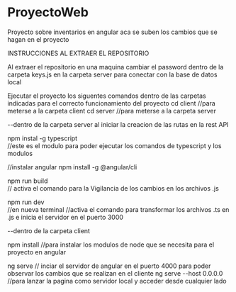 # ProyectoWeb
Proyecto sobre inventarios en angular 
aca se suben los cambios que se hagan en el proyecto

INSTRUCCIONES AL EXTRAER EL REPOSITORIO

Al extraer el repositorio en una maquina 
cambiar el password dentro de la carpeta keys.js en la carpeta server para conectar con la base de datos local


Ejecutar el proyecto los siguentes comandos dentro de las carpetas indicadas para el correcto funcionamiento del proyecto
cd client
//para meterse a la carpeta client
cd server
//para meterse a la carpeta server

--dentro de la carpeta server 
al iniciar la creacion de las rutas en la rest API 

npm instal -g typescript   
//este es el modulo para poder ejecutar los comandos de typescript y los modulos 

//instalar angular
npm install -g @angular/cli

npm run build   
// activa el comando para la Vigilancia de los cambios en los archivos .js

npm run dev  
//en nueva terminal 
//activa el comando para transformar los archivos .ts en .js e inicia el servidor en el puerto 3000

--dentro de la carpeta client 

npm install
//para instalar los modulos de node que se necesita para el proyecto en angular

ng serve 
// inciar el servidor de angular en el puerto 4000 para poder observar los cambios que se realizan en el cliente 
ng serve --host 0.0.0.0
//para lanzar la pagina como servidor local y acceder desde cualquier lado
